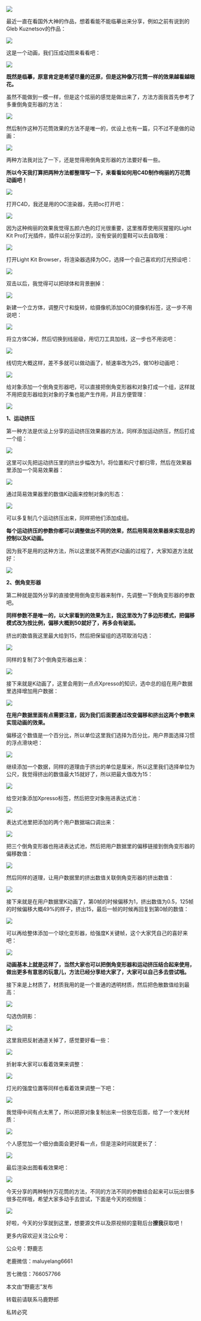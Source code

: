 ![](https://pic3.zhimg.com/v2-f101aef3abffd6575369b9eea295d3fa_r.jpg)

最近一直在看国外大神的作品，想着看能不能临摹出来分享，例如之前有说到的Gleb Kuznetsov的作品：

![](https://pic1.zhimg.com/v2-b070b9d28140b999b38784425a3ba808_r.jpg)

这是一个动画，我们压成动图来看看吧：

![](undefined)

**既然是临摹，原意肯定是希望尽量的还原，但是这种像万花筒一样的效果越看越眼花。**

虽然不能做到一模一样，但是这个炫丽的感觉是做出来了，方法方面我首先参考了多重倒角变形器的方法：

![](https://pic2.zhimg.com/v2-c3cf596f28dcf3c300fb268bd5988f8d_r.jpg)

然后制作这种万花筒效果的方法不是唯一的，优设上也有一篇，只不过不是做的动画：

![](https://pic4.zhimg.com/v2-5b6120e4d2b44434aab1c6889774d6d7_r.jpg)

两种方法我对比了一下，还是觉得用倒角变形器的方法要好看一些。

**所以今天我打算把两种方法都整理写一下，来看看如何用C4D制作绚丽的万花筒动画吧！**

![](https://pic2.zhimg.com/v2-29972d51c8ff091e19931910625efd1d_r.jpg)

打开C4D，我还是用的OC渲染器，先把oc打开吧：

![](https://pic4.zhimg.com/v2-9ef354d7dcfa747b462efed7929e9533_r.jpg)

因为这种绚丽的效果我觉得五颜六色的灯光很重要，这里推荐使用灰猩猩的Light Kit Pro灯光插件，插件以前分享过的，没有安装的童鞋可以去自取哦：

![](https://pic4.zhimg.com/v2-f13428fc2867a9ea841b703ea0b03ebb_r.jpg)

打开Light Kit Browser，将渲染器选择为OC，选择一个自己喜欢的灯光预设吧：

![](https://pic1.zhimg.com/v2-ce94718bb8fe074a5b7acb8143d08398_r.jpg)

双击以后，我觉得可以把球体和背景删掉：

![](https://pic1.zhimg.com/v2-457d0823be6005bf4a3186f978fa7564_r.jpg)

新建一个立方体，调整尺寸和旋转，给摄像机添加OC的摄像机标签，这一步不用说吧：

![](https://pic2.zhimg.com/v2-3703ac6fc2d2760fa881e75c8b527f3d_r.jpg)

将立方体C掉，然后切换到线层级，用切刀工具加线，这一步也不用说吧：

![](https://pic1.zhimg.com/v2-654b2131e13eb17884a9c75c4012d528_r.jpg)

线切完大概这样，差不多就可以做动画了，帧速率改为25，做10秒动画吧：

![](https://pic1.zhimg.com/v2-7b34d0f04ed712e161d95eb090584b50_r.jpg)

给对象添加一个倒角变形器吧，可以直接把倒角变形器和对象打成一个组，这样就不用把变形器给到对象的子集也能产生作用，并且方便管理：

![](https://pic4.zhimg.com/v2-dee40f8c9fa53d7c0897077a4e16de77_r.jpg)

**1、运动挤压**

第一种方法是优设上分享的运动挤压效果器的方法，同样添加运动挤压，然后打成一个组：

![](https://pic2.zhimg.com/v2-606d3f95dcfeb283c07cfcbfb8084f39_r.jpg)

这里可以先把运动挤压里的挤出步幅改为1，将位置和尺寸都归零，然后在效果器里添加一个简易效果器：

![](https://pic2.zhimg.com/v2-56d502228f20c0b2035e850be72727ed_r.jpg)

通过简易效果器里的数值K动画来控制对象的形态：

![](https://pic2.zhimg.com/v2-b71a25ae71c9dea868d4eceb8da4c565_r.jpg)

可以多复制几个运动挤压出来，同样把他们添加成组。

**每个运动挤压的参数你都可以调整做出不同的效果，然后用简易效果器来实现总的控制以及K动画。**

因为我不是用的这种方法，所以这里就不再赘述K动画的过程了，大家知道方法就好：

![](https://pic3.zhimg.com/v2-a984f73533e3be63183d43b24c3ff0a6_r.jpg)

**2、倒角变形器**

第二种就是国外分享的直接使用倒角变形器来制作，先调整一下倒角变形器的参数吧。

**同样参数不是唯一的，以大家看到的效果为主，我这里改为了多边形模式，把偏移模式改为按比例，偏移大概到50就好了，再多会有破面。**

挤出的数值我这里最大给到15，然后把保留组的选项取消勾选：

![](https://pic4.zhimg.com/v2-c3d92b849c7d8ec52d96ff9abcb82a3f_r.jpg)

同样的复制了3个倒角变形器出来：

![](https://pic2.zhimg.com/v2-f713ec41ce1b429bfffd3e04c003a1f9_r.jpg)

接下来就是K动画了，这里会用到一点点Xpresso的知识，选中总的组在用户数据里选择增加用户数据：

![](https://pic1.zhimg.com/v2-425043267c9bc3b1923fe39a77507740_r.jpg)

**在用户数据里面有点需要注意，因为我们后面要通过改变偏移和挤出这两个参数来实现动画的效果。**

偏移这个数值是一个百分比，所以单位这里我们选择为百分比，用户界面选择习惯的浮点滑块吧：

![](https://pic3.zhimg.com/v2-ade30fc3d32a2b3e9231c2f6fdd96846_r.jpg)

继续添加一个数据，同样的道理由于挤出的单位是厘米，所以这里我们选择单位为公尺，我觉得挤出的数值最大15就好了，所以把最大值改为15：

![](https://pic2.zhimg.com/v2-2507d8b75df1f87160d3bf345b377539_r.jpg)

给空对象添加Xpresso标签，然后把空对象拖进表达式池：

![](https://pic2.zhimg.com/v2-87903f33d301ea5965175650f1ae412d_r.jpg)

表达式池里把添加的两个用户数据端口调出来：

![](https://pic1.zhimg.com/v2-23053092e85c00af8a83a97914d93660_r.jpg)

把三个倒角变形器也拖进表达式池，然后把用户数据里的偏移链接到倒角变形器的偏移数值：

![](https://pic2.zhimg.com/v2-0d2d5e20ea07101fea93f0230822568d_r.jpg)

然后同样的道理，让用户数据里的挤出数值关联倒角变形器的挤出数值：

![](https://pic2.zhimg.com/v2-71dcc49b6bd8674fca358399e1ea85f5_r.jpg)

接下来就是在用户数据里K动画了，第0帧的时候偏移为1，挤出数值为0.5，125帧的时候偏移大概49%的样子，挤出15，最后一帧的时候再回复到第0帧的数值：

![](https://pic1.zhimg.com/v2-1c79495d1560490a8a4e55c8a4c01a90_r.jpg)

可以再给整体添加一个球化变形器，给强度K关键帧，这个大家凭自己的喜好来吧：

![](https://pic1.zhimg.com/v2-4c351371234a4b1bb29292bb27709674_r.jpg)

**动画基本上就是这样了，当然大家也可以把倒角变形器和运动挤压结合起来使用，做出更多有意思的玩意儿，方法已经分享给大家了，大家可以自己多去尝试哦。**

接下来是上材质了，材质我用的是一个普通的透明材质，然后把色散数值给到最高：

![](https://pic4.zhimg.com/v2-55a08381b2063caa64d4f0c3c100ff67_r.jpg)

勾选伪阴影：

![](https://pic2.zhimg.com/v2-56ca7fe7047a30edb3e41dfcf959dbad_r.jpg)

这里我把反射通道关掉了，感觉要好看一些：

![](https://pic1.zhimg.com/v2-2461bc157e61d0ad51059c7f4f8d1e1c_r.jpg)

折射率大家可以看着效果来调整：

![](https://pic2.zhimg.com/v2-e34b683f3bb383e40bea4931369398a9_r.jpg)

灯光的强度位置等同样也看着效果调整一下吧：

![](https://pic3.zhimg.com/v2-400b5e7c0af3c0460ed9053b9247fe06_r.jpg)

我觉得中间有点太黑了，所以把原对象复制出来一份放在后面，给了一个发光材质：

![](https://pic4.zhimg.com/v2-7b58419be3be6427105033ef2bae3fc3_r.jpg)

个人感觉加一个细分曲面会更好看一点，但是渲染时间就更长了：

![](https://pic1.zhimg.com/v2-f93a9e9d27c55df6ffd73e3327b374b4_r.jpg)

最后渲染出图看看效果吧：

![](https://pic2.zhimg.com/v2-254273a4f96e3de993f1d6b1dc84741d_r.jpg)

今天分享的两种制作万花筒的方法，不同的方法不同的参数结合起来可以玩出很多很多花样哦，希望大家多动手去尝试，下面是今天的视频版：

[![](https://pic4.zhimg.com/v2-cb7c4a90d4e4c606975718b25bfab9c2.png)](https://link.zhihu.com/?target=https%3A//www.zhihu.com/video/1251996433664266240)

好啦，今天的分享就到这里，想要源文件以及原视频的童鞋后台**撩我**获取吧！

更多内容欢迎关注公众号：

公众号：野鹿志

老鹿微信：maluyelang6661

苦七微信：766057766

本文由“野鹿志”发布

转载前请联系马鹿野郎

私转必究